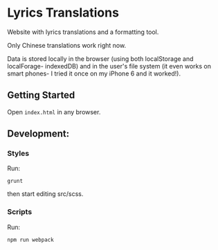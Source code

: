 # Lyrics Translations

Website with lyrics translations and a formatting tool.

Only Chinese translations work right now.

Data is stored locally in the browser (using both localStorage and localForage-
indexedDB) and in the user's file system (it even works on smart phones- I 
  tried it once on my iPhone 6 and it worked!).

## Getting Started

Open `index.html` in any browser.

## Development:

### Styles

Run: 

`grunt`

then start editing src/scss.

### Scripts

Run:

`npm run webpack`
